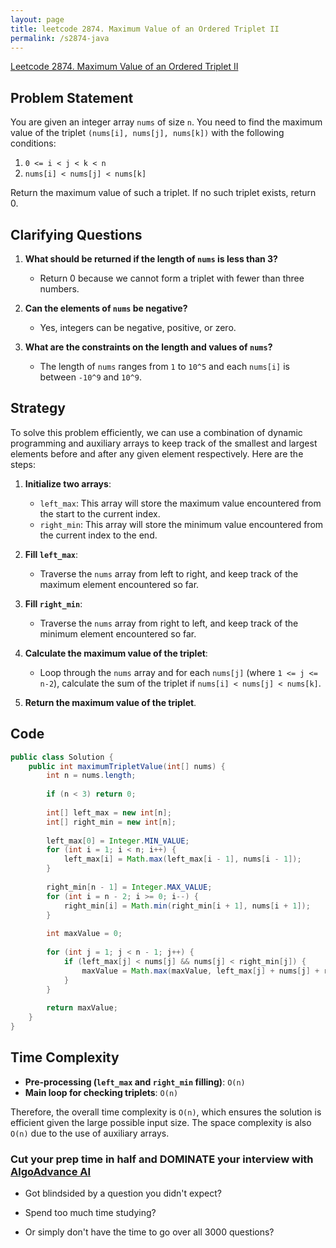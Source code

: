 ```yaml
---
layout: page
title: leetcode 2874. Maximum Value of an Ordered Triplet II
permalink: /s2874-java
---
```

[Leetcode 2874. Maximum Value of an Ordered Triplet II](https://algoadvance.github.io/algoadvance/l2874)
## Problem Statement

You are given an integer array `nums` of size `n`. You need to find the maximum value of the triplet `(nums[i], nums[j], nums[k])` with the following conditions: 
1. `0 <= i < j < k < n`
2. `nums[i] < nums[j] < nums[k]`

Return the maximum value of such a triplet. If no such triplet exists, return 0.

## Clarifying Questions

1. **What should be returned if the length of `nums` is less than 3?**
   - Return 0 because we cannot form a triplet with fewer than three numbers.
   
2. **Can the elements of `nums` be negative?**
   - Yes, integers can be negative, positive, or zero.

3. **What are the constraints on the length and values of `nums`?**
   - The length of `nums` ranges from `1` to `10^5` and each `nums[i]` is between `-10^9` and `10^9`.

## Strategy

To solve this problem efficiently, we can use a combination of dynamic programming and auxiliary arrays to keep track of the smallest and largest elements before and after any given element respectively. Here are the steps:

1. **Initialize two arrays**:
   - `left_max`: This array will store the maximum value encountered from the start to the current index.
   - `right_min`: This array will store the minimum value encountered from the current index to the end.

2. **Fill `left_max`**:
   - Traverse the `nums` array from left to right, and keep track of the maximum element encountered so far.

3. **Fill `right_min`**:
   - Traverse the `nums` array from right to left, and keep track of the minimum element encountered so far.

4. **Calculate the maximum value of the triplet**:
   - Loop through the `nums` array and for each `nums[j]` (where `1 <= j <= n-2`), calculate the sum of the triplet if `nums[i] < nums[j] < nums[k]`.

5. **Return the maximum value of the triplet**.

## Code

```java
public class Solution {
    public int maximumTripletValue(int[] nums) {
        int n = nums.length;
        
        if (n < 3) return 0;
        
        int[] left_max = new int[n];
        int[] right_min = new int[n];
        
        left_max[0] = Integer.MIN_VALUE;
        for (int i = 1; i < n; i++) {
            left_max[i] = Math.max(left_max[i - 1], nums[i - 1]);
        }
        
        right_min[n - 1] = Integer.MAX_VALUE;
        for (int i = n - 2; i >= 0; i--) {
            right_min[i] = Math.min(right_min[i + 1], nums[i + 1]);
        }
        
        int maxValue = 0;
        
        for (int j = 1; j < n - 1; j++) {
            if (left_max[j] < nums[j] && nums[j] < right_min[j]) {
                maxValue = Math.max(maxValue, left_max[j] + nums[j] + right_min[j]);
            }
        }
        
        return maxValue;
    }
}
```

## Time Complexity

- **Pre-processing (`left_max` and `right_min` filling)**: `O(n)`
- **Main loop for checking triplets**: `O(n)`

Therefore, the overall time complexity is `O(n)`, which ensures the solution is efficient given the large possible input size. The space complexity is also `O(n)` due to the use of auxiliary arrays.


### Cut your prep time in half and DOMINATE your interview with [AlgoAdvance AI](https://algoAdvance.com)

- Got blindsided by a question you didn't expect?

- Spend too much time studying?

- Or simply don't have the time to go over all 3000 questions?

